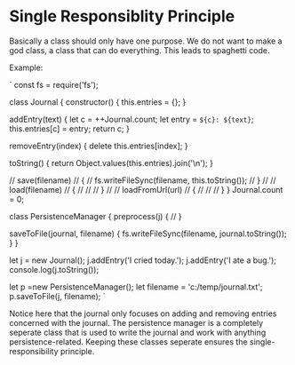 # Single Responsiblity Principle

Basically a class should only have one purpose. We do not want to make a god class, a class that can do everything. This leads to spaghetti code.

Example:


`
const fs = require('fs');

class Journal
{
  constructor() {
    this.entries = {};
  }

  addEntry(text)
  {
    let c = ++Journal.count;
    let entry = `${c}: ${text}`;
    this.entries[c] = entry;
    return c;
  }

  removeEntry(index)
  {
    delete this.entries[index];
  }

  toString()
  {
    return Object.values(this.entries).join('\n');
  }

  // save(filename)
  // {
  //   fs.writeFileSync(filename, this.toString());
  // }
  //
  // load(filename)
  // {
  //   //
  // }
  //
  // loadFromUrl(url)
  // {
  //   //
  // }
}
Journal.count = 0;

class PersistenceManager
{
  preprocess(j)
  {
    //
  }

  saveToFile(journal, filename)
  {
    fs.writeFileSync(filename, journal.toString());
  }
}

let j = new Journal();
j.addEntry('I cried today.');
j.addEntry('I ate a bug.');
console.log(j.toString());

let p =new PersistenceManager();
let filename = 'c:/temp/journal.txt';
p.saveToFile(j, filename);
`


Notice here that the journal only focuses on adding and removing entries concerned with the journal. The persistence manager is a completely seperate class that is used to write the journal and work with anything persistence-related. Keeping these classes seperate ensures the single-responsibility principle.